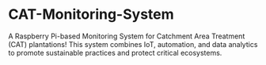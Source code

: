 # CAT-Monitoring-System
A Raspberry Pi-based Monitoring System for Catchment Area Treatment (CAT) plantations! This system combines IoT, automation, and data analytics to promote sustainable practices and protect critical ecosystems.
